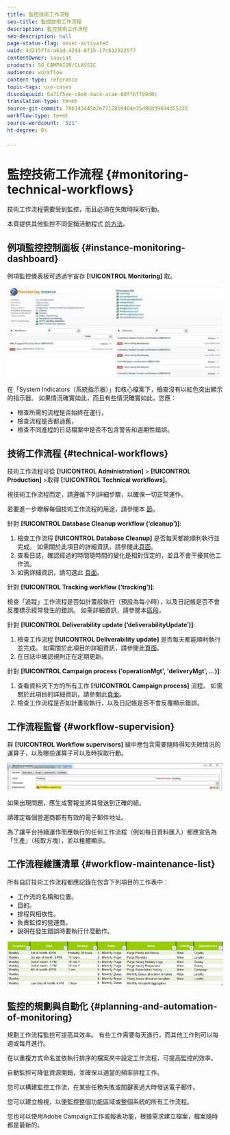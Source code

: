 ```yaml
---
title: 監控技術工作流程
seo-title: 監控技術工作流程
description: 監控技術工作流程
seo-description: null
page-status-flag: never-activated
uuid: 4d215ff4-a61d-4294-8f15-17c612022577
contentOwner: sauviat
products: SG_CAMPAIGN/CLASSIC
audience: workflow
content-type: reference
topic-tags: use-cases
discoiquuid: 6a71f5ee-c8e0-4ac4-acae-6dffbf799d0c
translation-type: tm+mt
source-git-commit: 70b143445b2e77128b9404e35d96b39694d55335
workflow-type: tm+mt
source-wordcount: '521'
ht-degree: 8%

---
```



# 監控技術工作流程 {#monitoring-technical-workflows}

技術工作流程需要受到監控，而且必須在失敗時採取行動。

本頁提供其他監控不同促銷活動程式 [的方法](../../production/using/monitoring-guidelines.md)。

## 例項監控控制面板 {#instance-monitoring-dashboard}

例項監控儀表板可透過宇宙存 **[!UICONTROL Monitoring]** 取。

![](assets/monitoring_technical_workflows1.png)

在「System Indicators（系統指示器）」和核心檔案下，檢查沒有以紅色突出顯示的指示器。 如果情況確實如此，而且有些情況確實如此，您應：

* 檢查所需的流程是否始終在運行，
* 檢查流程是否都過舊，
* 檢查不同進程的日誌檔案中是否不包含警告和週期性錯誤。

## 技術工作流程 {#technical-workflows}

技術工作流程可從 **[!UICONTROL Administration]** > **[!UICONTROL Production]** >取得 **[!UICONTROL Technical workflows]**。

視技術工作流程而定，請遵循下列詳細步驟，以確保一切正常運作。

若要進一步瞭解每個技術工作流程的用途，請參閱本 [節](../../workflow/using/about-technical-workflows.md)。

針對 **[!UICONTROL Database Cleanup workflow (‘cleanup’)]**:

1. 檢查工作流程 **[!UICONTROL Database Cleanup]** 是否每天都能順利執行並完成。 如需關於此項目的詳細資訊，請參閱此[頁面](../../workflow/using/delivery.md)。
1. 查看日誌，確認經過的時間隨時間的變化是相對恆定的，並且不會干擾其他工作流。
1. 如需詳細資訊，請勾選此 [頁面](../../production/using/database-cleanup-workflow.md)。

針對 **[!UICONTROL Tracking workflow (‘tracking’)]**:

檢查「追蹤」工作流程是否如計畫般執行（預設為每小時），以及日記帳是否不會反覆標示經常發生的錯誤。 如需詳細資訊，請參閱本[區段](../../workflow/using/delivery.md)。

針對 **[!UICONTROL Deliverability update (‘deliverabilityUpdate’)]**:

1. 檢查工作流程 **[!UICONTROL Deliverability update]** 是否每天都能順利執行並完成。 如需關於此項目的詳細資訊，請參閱此[頁面](../../workflow/using/delivery.md)。
1. 在日誌中確認規則正在定期更新。

針對 **[!UICONTROL Campaign process ('operationMgt', 'deliveryMgt', ...)]**:

1. 查看資料夾下方的所有工作 **[!UICONTROL Campaign process]** 流程。 如需關於此項目的詳細資訊，請參閱此[頁面](../../workflow/using/campaign.md)。
1. 檢查工作流程是否如計畫般執行，以及日記帳是否不會反覆顯示錯誤。

## 工作流程監督 {#workflow-supervision}

群 **[!UICONTROL Workflow supervisors]** 組中應包含需要隨時得知失敗情況的運算子，以及哪些運算子可以及時採取行動。

![](assets/monitoring_technical_workflows3.png)

如果出現問題，應生成警報並將其發送到正確的組。

請確定每個營運商都有有效的電子郵件地址。

為了讓平台持續運作而應執行的任何工作流程（例如每日資料匯入）都應宣告為「生產」（核取方塊），並以粗體顯示。

## 工作流程維護清單 {#workflow-maintenance-list}

所有自訂技術工作流程都應記錄在包含下列項目的工作表中：

* 工作流的名稱和位置。
* 目的。
* 排程與相依性。
* 負責監控的營運商。
* 說明在發生錯誤時要執行什麼動作。

![](assets/monitoring_technical_workflows4.png)

## 監控的規劃與自動化 {#planning-and-automation-of-monitoring}

規劃工作流程監控可提高其效率。 有些工作需要每天進行，而其他工作則可以每週或每月進行。

在以重複方式命名並依執行排序的檔案夾中設定工作流程，可提高監控的效率。

自動監控可降低資源開銷，並確保以適當的頻率排程工作。

您可以構建監控工作流，在某些任務失敗或關鍵表過大時發送電子郵件。

您可以建立檢視，以便監控整個功能區域或整個系統的所有工作流程。

您也可以使用Adobe Campaign工作或報表功能，根據需求建立檔案，檔案隨時都是最新的。
